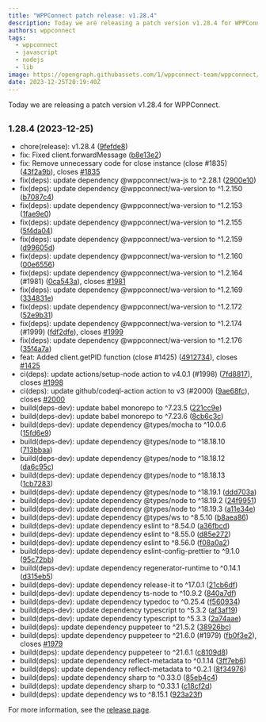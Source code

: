 ```yaml
---
title: "WPPConnect patch release: v1.28.4"
description: Today we are releasing a patch version v1.28.4 for WPPConnect.
authors: wppconnect
tags:
  - wppconnect
  - javascript
  - nodejs
  - lib
image: https://opengraph.githubassets.com/1/wppconnect-team/wppconnect/releases/tag/v1.28.4
date: 2023-12-25T20:19:40Z
---
```


Today we are releasing a patch version v1.28.4 for WPPConnect.

<!--truncate-->

## <small>1.28.4 (2023-12-25)</small>

* chore(release): v1.28.4 ([9fefde8](https://github.com/wppconnect-team/wppconnect/commit/9fefde8))
* fix: Fixed client.forwardMessage ([b8e13e2](https://github.com/wppconnect-team/wppconnect/commit/b8e13e2))
* fix: Remove unnecessary code for close instance (close #1835) ([43f2a9b](https://github.com/wppconnect-team/wppconnect/commit/43f2a9b)), closes [#1835](https://github.com/wppconnect-team/wppconnect/issues/1835)
* fix(deps): update dependency @wppconnect/wa-js to ^2.28.1 ([2900e10](https://github.com/wppconnect-team/wppconnect/commit/2900e10))
* fix(deps): update dependency @wppconnect/wa-version to ^1.2.150 ([b7087c4](https://github.com/wppconnect-team/wppconnect/commit/b7087c4))
* fix(deps): update dependency @wppconnect/wa-version to ^1.2.153 ([1fae9e0](https://github.com/wppconnect-team/wppconnect/commit/1fae9e0))
* fix(deps): update dependency @wppconnect/wa-version to ^1.2.155 ([5f4da04](https://github.com/wppconnect-team/wppconnect/commit/5f4da04))
* fix(deps): update dependency @wppconnect/wa-version to ^1.2.159 ([d99605d](https://github.com/wppconnect-team/wppconnect/commit/d99605d))
* fix(deps): update dependency @wppconnect/wa-version to ^1.2.160 ([00e6556](https://github.com/wppconnect-team/wppconnect/commit/00e6556))
* fix(deps): update dependency @wppconnect/wa-version to ^1.2.164 (#1981) ([0ca543a](https://github.com/wppconnect-team/wppconnect/commit/0ca543a)), closes [#1981](https://github.com/wppconnect-team/wppconnect/issues/1981)
* fix(deps): update dependency @wppconnect/wa-version to ^1.2.169 ([334831e](https://github.com/wppconnect-team/wppconnect/commit/334831e))
* fix(deps): update dependency @wppconnect/wa-version to ^1.2.172 ([52e9b31](https://github.com/wppconnect-team/wppconnect/commit/52e9b31))
* fix(deps): update dependency @wppconnect/wa-version to ^1.2.174 (#1999) ([fdf2dfe](https://github.com/wppconnect-team/wppconnect/commit/fdf2dfe)), closes [#1999](https://github.com/wppconnect-team/wppconnect/issues/1999)
* fix(deps): update dependency @wppconnect/wa-version to ^1.2.176 ([35f4a7a](https://github.com/wppconnect-team/wppconnect/commit/35f4a7a))
* feat: Added client.getPID function (close #1425) ([4912734](https://github.com/wppconnect-team/wppconnect/commit/4912734)), closes [#1425](https://github.com/wppconnect-team/wppconnect/issues/1425)
* ci(deps): update actions/setup-node action to v4.0.1 (#1998) ([7fd8817](https://github.com/wppconnect-team/wppconnect/commit/7fd8817)), closes [#1998](https://github.com/wppconnect-team/wppconnect/issues/1998)
* ci(deps): update github/codeql-action action to v3 (#2000) ([9ae68fc](https://github.com/wppconnect-team/wppconnect/commit/9ae68fc)), closes [#2000](https://github.com/wppconnect-team/wppconnect/issues/2000)
* build(deps-dev): update babel monorepo to ^7.23.5 ([221cc9e](https://github.com/wppconnect-team/wppconnect/commit/221cc9e))
* build(deps-dev): update babel monorepo to ^7.23.6 ([8cb6c3c](https://github.com/wppconnect-team/wppconnect/commit/8cb6c3c))
* build(deps-dev): update dependency @types/mocha to ^10.0.6 ([15fd6e9](https://github.com/wppconnect-team/wppconnect/commit/15fd6e9))
* build(deps-dev): update dependency @types/node to ^18.18.10 ([713bbaa](https://github.com/wppconnect-team/wppconnect/commit/713bbaa))
* build(deps-dev): update dependency @types/node to ^18.18.12 ([da6c95c](https://github.com/wppconnect-team/wppconnect/commit/da6c95c))
* build(deps-dev): update dependency @types/node to ^18.18.13 ([1cb7283](https://github.com/wppconnect-team/wppconnect/commit/1cb7283))
* build(deps-dev): update dependency @types/node to ^18.19.1 ([ddd703a](https://github.com/wppconnect-team/wppconnect/commit/ddd703a))
* build(deps-dev): update dependency @types/node to ^18.19.2 ([24f9951](https://github.com/wppconnect-team/wppconnect/commit/24f9951))
* build(deps-dev): update dependency @types/node to ^18.19.3 ([a11e34e](https://github.com/wppconnect-team/wppconnect/commit/a11e34e))
* build(deps-dev): update dependency @types/ws to ^8.5.10 ([b8aea86](https://github.com/wppconnect-team/wppconnect/commit/b8aea86))
* build(deps-dev): update dependency eslint to ^8.54.0 ([a36fbcd](https://github.com/wppconnect-team/wppconnect/commit/a36fbcd))
* build(deps-dev): update dependency eslint to ^8.55.0 ([d85e272](https://github.com/wppconnect-team/wppconnect/commit/d85e272))
* build(deps-dev): update dependency eslint to ^8.56.0 ([f08a0a2](https://github.com/wppconnect-team/wppconnect/commit/f08a0a2))
* build(deps-dev): update dependency eslint-config-prettier to ^9.1.0 ([95c72bb](https://github.com/wppconnect-team/wppconnect/commit/95c72bb))
* build(deps-dev): update dependency regenerator-runtime to ^0.14.1 ([d315eb5](https://github.com/wppconnect-team/wppconnect/commit/d315eb5))
* build(deps-dev): update dependency release-it to ^17.0.1 ([21cb6df](https://github.com/wppconnect-team/wppconnect/commit/21cb6df))
* build(deps-dev): update dependency ts-node to ^10.9.2 ([840a7df](https://github.com/wppconnect-team/wppconnect/commit/840a7df))
* build(deps-dev): update dependency typedoc to ^0.25.4 ([f560934](https://github.com/wppconnect-team/wppconnect/commit/f560934))
* build(deps-dev): update dependency typescript to ^5.3.2 ([af3af19](https://github.com/wppconnect-team/wppconnect/commit/af3af19))
* build(deps-dev): update dependency typescript to ^5.3.3 ([2a74aae](https://github.com/wppconnect-team/wppconnect/commit/2a74aae))
* build(deps): update dependency puppeteer to ^21.5.2 ([38926bc](https://github.com/wppconnect-team/wppconnect/commit/38926bc))
* build(deps): update dependency puppeteer to ^21.6.0 (#1979) ([fb0f3e2](https://github.com/wppconnect-team/wppconnect/commit/fb0f3e2)), closes [#1979](https://github.com/wppconnect-team/wppconnect/issues/1979)
* build(deps): update dependency puppeteer to ^21.6.1 ([c8109d8](https://github.com/wppconnect-team/wppconnect/commit/c8109d8))
* build(deps): update dependency reflect-metadata to ^0.1.14 ([3ff7eb6](https://github.com/wppconnect-team/wppconnect/commit/3ff7eb6))
* build(deps): update dependency reflect-metadata to ^0.2.1 ([8f34976](https://github.com/wppconnect-team/wppconnect/commit/8f34976))
* build(deps): update dependency sharp to ^0.33.0 ([85eb4c4](https://github.com/wppconnect-team/wppconnect/commit/85eb4c4))
* build(deps): update dependency sharp to ^0.33.1 ([c18cf2d](https://github.com/wppconnect-team/wppconnect/commit/c18cf2d))
* build(deps): update dependency ws to ^8.15.1 ([923a23f](https://github.com/wppconnect-team/wppconnect/commit/923a23f))

For more information, see the [release page](https://github.com/wppconnect-team/wppconnect/releases/tag/v1.28.4).